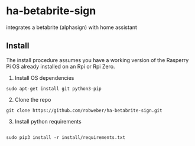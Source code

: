 # ha-betabrite-sign
integrates a betabrite (alphasign) with home assistant

## Install

The install procedure assumes you have a working version of the Rasperry Pi OS already installed on an Rpi or Rpi Zero. 

1. Install OS dependencies
```
sudo apt-get install git python3-pip

```

2. Clone the repo

```
git clone https://github.com/robweber/ha-betabrite-sign.git

```

3. Install python requirements

```

sudo pip3 install -r install/requirements.txt

```
